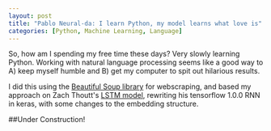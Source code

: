 ```yaml
---
layout: post
title: "Pablo Neural-da: I learn Python, my model learns what love is"
categories: [Python, Machine Learning, Language]
---
```


So, how am I spending my free time these days? Very slowly learning Python. Working with natural language processing seems like a good way to A) keep myself humble and B) get my computer to spit out hilarious results.

I did this using the [Beautiful Soup library](https://www.crummy.com/software/BeautifulSoup/bs4/doc/) for webscraping, and based my approach on Zach Thoutt's [LSTM model](https://github.com/zackthoutt/got-book-6), rewriting his tensorflow 1.0.0 RNN in keras, with some changes to the embedding structure.


##Under Construction!
